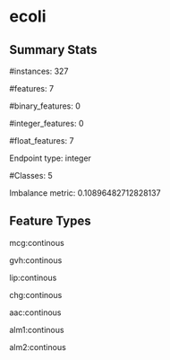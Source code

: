 # ecoli

## Summary Stats

#instances: 327

#features: 7

  #binary_features: 0

  #integer_features: 0

  #float_features: 7

Endpoint type: integer

#Classes: 5

Imbalance metric: 0.10896482712828137

## Feature Types

 mcg:continous

gvh:continous

lip:continous

chg:continous

aac:continous

alm1:continous

alm2:continous


